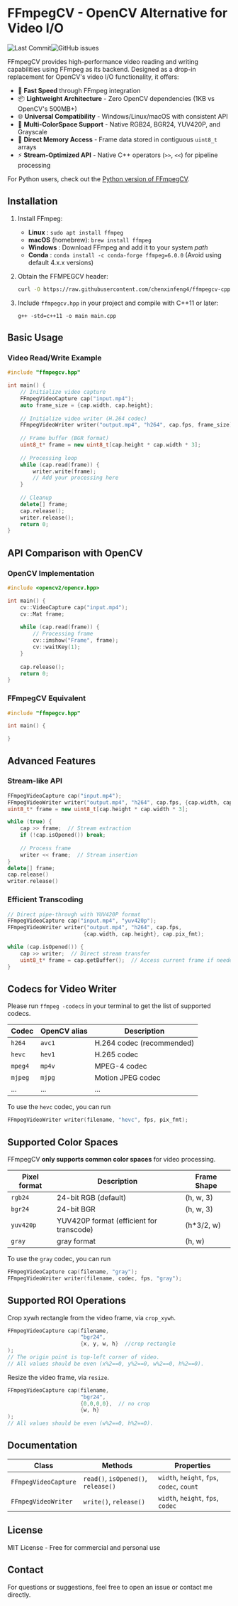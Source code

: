 # FFmpegCV - OpenCV Alternative for Video I/O
![Last Commit](https://shields.io/github/last-commit/chenxinfeng4/ffmpegcv-cpp)![GitHub issues](https://img.shields.io/github/issues/chenxinfeng4/ffmpegcv-cpp)


FFmpegCV provides high-performance video reading and writing capabilities using FFmpeg as its backend. Designed as a drop-in replacement for OpenCV's video I/O functionality, it offers:

- 🚀 **Fast Speed** through FFmpeg integration
- 📦 **Lightweight Architecture** - Zero OpenCV dependencies (1KB vs OpenCV's 500MB+)
- 🌐 **Universal Compatibility** - Windows/Linux/macOS with consistent API
- 🎨 **Multi-ColorSpace Support** - Native RGB24, BGR24, YUV420P, and Grayscale
- 💾 **Direct Memory Access** - Frame data stored in contiguous `uint8_t` arrays
- ⚡ **Stream-Optimized API** - Native C++ operators (`>>`, `<<`) for pipeline processing


For Python users, check out the [Python version of FFmpegCV](https://github.com/chenxinfeng4/ffmpegcv).

## Installation

1. Install FFmpeg:
    - **Linux** : `sudo apt install ffmpeg`
    - **macOS** (homebrew): `brew install ffmpeg`
    - **Windows** : Download FFmpeg and add it to your system *path*
    - **Conda** : `conda install -c conda-forge ffmpeg=6.0.0` (Avoid using default 4.x.x versions)

2. Obtain the FFMPEGCV header:
    ```bash
    curl -O https://raw.githubusercontent.com/chenxinfeng4/ffmpegcv-cpp/main/single_include/ffmpegcv.hpp
    ```

3. Include `ffmpegcv.hpp` in your project and compile with C++11 or later:
    ```
    g++ -std=c++11 -o main main.cpp
    ```

## Basic Usage

### Video Read/Write Example
```cpp
#include "ffmpegcv.hpp"

int main() {
    // Initialize video capture
    FFmpegVideoCapture cap("input.mp4");
    auto frame_size = {cap.width, cap.height};
    
    // Initialize video writer (H.264 codec)
    FFmpegVideoWriter writer("output.mp4", "h264", cap.fps, frame_size);
    
    // Frame buffer (BGR format)
    uint8_t* frame = new uint8_t[cap.height * cap.width * 3];
    
    // Processing loop
    while (cap.read(frame)) {
        writer.write(frame);
        // Add your processing here
    }
    
    // Cleanup
    delete[] frame;
    cap.release();
    writer.release();
    return 0;
}
```

## API Comparison with OpenCV

### OpenCV Implementation
```cpp
#include <opencv2/opencv.hpp>

int main() {
    cv::VideoCapture cap("input.mp4");
    cv::Mat frame;
    
    while (cap.read(frame)) {
        // Processing frame
        cv::imshow("Frame", frame);
        cv::waitKey(1);
    }
    
    cap.release();
    return 0;
}
```

### FFmpegCV Equivalent
```cpp
#include "ffmpegcv.hpp"

int main() {

}
```

## Advanced Features

### Stream-like API
```cpp
FFmpegVideoCapture cap("input.mp4");
FFmpegVideoWriter writer("output.mp4", "h264", cap.fps, {cap.width, cap.height});
uint8_t* frame = new uint8_t[cap.height * cap.width * 3];

while (true) {
    cap >> frame;  // Stream extraction
    if (!cap.isOpened()) break;
    
    // Process frame
    writer << frame;  // Stream insertion
}
delete[] frame;
cap.release()
writer.release()
```

### Efficient Transcoding
```cpp
// Direct pipe-through with YUV420P format
FFmpegVideoCapture cap("input.mp4", "yuv420p");
FFmpegVideoWriter writer("output.mp4", "h264", cap.fps, 
                        {cap.width, cap.height}, cap.pix_fmt);

while (cap.isOpened()) {
    cap >> writer;  // Direct stream transfer
    uint8_t* frame = cap.getBuffer();  // Access current frame if needed
}
```

## Codecs for Video Writer
Please run `ffmpeg -codecs` in your terminal to get the list of supported codecs.

| Codec   | OpenCV alias   | Description       |
|---------|--------|---------------------------|
| `h264`  | `avc1` | H.264 codec (recommended) |
| `hevc`  | `hev1` | H.265 codec               |
| `mpeg4` | `mp4v` | MPEG-4 codec              | 
| `mjpeg` | `mjpg` | Motion JPEG codec         | 
| ...     | ...    | ...                       |

To use the `hevc` codec, you can run
```cpp
FFmpegVideoWriter writer(filename, "hevc", fps, pix_fmt);
```

## Supported Color Spaces
FFmpegCV **only supports common color spaces** for video processing.

| Pixel format | Description | Frame Shape |
|-------------|-------------| -------------|
| `rgb24` | 24-bit RGB (default) |  (h, w, 3) |
| `bgr24` | 24-bit BGR | (h, w, 3) |
| `yuv420p` | YUV420P format (efficient for transcode) | (h*3/2, w) |
| `gray` | gray format | (h, w) |

To use the `gray` codec, you can run
```cpp
FFmpegVideoCapture cap(filename, "gray");
FFmpegVideoWriter writer(filename, codec, fps, "gray");
```

## Supported ROI Operations
Crop xywh rectangle from the video frame, via `crop_xywh`.
```cpp
FFmpegVideoCapture cap(filename,
                       "bgr24",
                       {x, y, w, h}  //crop rectangle
);  
// The origin point is top-left corner of video. 
// All values should be even (x%2==0, y%2==0, w%2==0, h%2==0).
```

Resize the video frame, via `resize`.
```cpp
FFmpegVideoCapture cap(filename,
                       "bgr24",
                       {0,0,0,0},  // no crop
                       {w, h}
);
// All values should be even (w%2==0, h%2==0).
```


## Documentation
| Class                | Methods                          | Properties                  |
|----------------------|----------------------------------|-----------------------------|
| `FFmpegVideoCapture` | `read()`, `isOpened()`, `release()` | `width`, `height`, `fps`, `codec`, `count` |
| `FFmpegVideoWriter`  | `write()`, `release()`           | `width`, `height`, `fps`, `codec`|

## License
MIT License - Free for commercial and personal use

## Contact
For questions or suggestions, feel free to open an issue or contact me directly.
